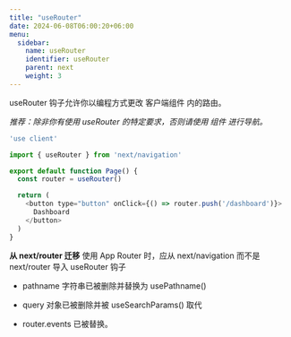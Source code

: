 ```yaml
---
title: "useRouter"
date: 2024-06-08T06:00:20+06:00
menu:
  sidebar:
    name: useRouter
    identifier: useRouter
    parent: next
    weight: 3
---
```


useRouter 钩子允许你以编程方式更改 客户端组件 内的路由。

*推荐：除非你有使用 useRouter 的特定要求，否则请使用 <Link> 组件 进行导航。*
```javascript
'use client'

import { useRouter } from 'next/navigation'

export default function Page() {
  const router = useRouter()

  return (
    <button type="button" onClick={() => router.push('/dashboard')}>
      Dashboard
    </button>
  )
}
```
**从 next/router 迁移**
使用 App Router 时，应从 next/navigation 而不是 next/router 导入 useRouter 钩子

- pathname 字符串已被删除并替换为 usePathname()

- query 对象已被删除并被 useSearchParams() 取代

- router.events 已被替换。
